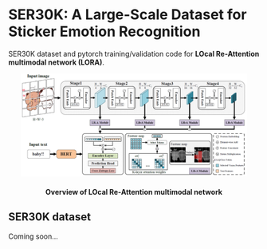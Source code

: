 # SER30K: A Large-Scale Dataset for Sticker Emotion Recognition

SER30K dataset and pytorch training/validation code for **LOcal Re-Attention multimodal network (LORA)**.

<p align="center">
<img src="./pipeline.png" alt="drawing" width="90%" height="90%"/>
    <h4 align="center">Overview of LOcal Re-Attention multimodal network</h4>
</p>

## SER30K dataset

Coming soon...
